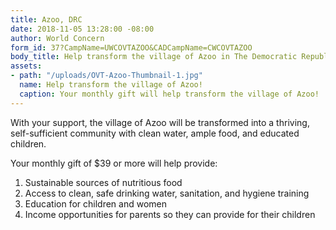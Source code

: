```yaml
---
title: Azoo, DRC
date: 2018-11-05 13:28:00 -08:00
author: World Concern
form_id: 37?CampName=UWCOVTAZOO&CADCampName=CWCOVTAZOO
body_title: Help transform the village of Azoo in The Democratic Republic of the Congo
assets:
- path: "/uploads/OVT-Azoo-Thumbnail-1.jpg"
  name: Help transform the village of Azoo!
  caption: Your monthly gift will help transform the village of Azoo!
---
```


With your support, the village of Azoo will be transformed into a thriving, self-sufficient community with clean water, ample food, and educated children.

Your monthly gift of $39 or more will help provide:

1. Sustainable sources of nutritious food
2. Access to clean, safe drinking water, sanitation, and hygiene training
3. Education for children and women
4. Income opportunities for parents so they can provide for their children
